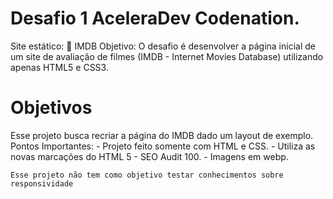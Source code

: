 # Desafio 1 AceleraDev Codenation. 

Site estático: 🎥 IMDB
Objetivo:
O desafio é desenvolver a página inicial de um site de avaliação de filmes (IMDB - Internet Movies Database) utilizando apenas HTML5 e CSS3.



# Objetivos

Esse projeto busca recriar a página do IMDB dado um layout de exemplo. 
    Pontos Importantes: 
    - Projeto feito somente com HTML e CSS. 
    - Utiliza as novas marcações do HTML 5 
    - SEO Audit 100.
    - Imagens em webp.

    Esse projeto não tem como objetivo testar conhecimentos sobre responsividade 

